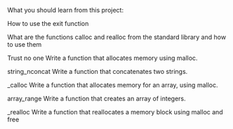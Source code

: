 What you should learn from this project:

How to use the exit function

What are the functions calloc and realloc from the standard library and how to use them

Trust no one
Write a function that allocates memory using malloc.

string_nconcat
Write a function that concatenates two strings.

_calloc
Write a function that allocates memory for an array, using malloc.

array_range
Write a function that creates an array of integers.

_realloc
Write a function that reallocates a memory block using malloc and free
